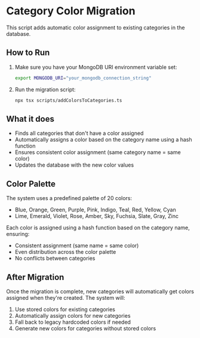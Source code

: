 # Category Color Migration

This script adds automatic color assignment to existing categories in the database.

## How to Run

1. Make sure you have your MongoDB URI environment variable set:
   ```bash
   export MONGODB_URI="your_mongodb_connection_string"
   ```

2. Run the migration script:
   ```bash
   npx tsx scripts/addColorsToCategories.ts
   ```

## What it does

- Finds all categories that don't have a color assigned
- Automatically assigns a color based on the category name using a hash function
- Ensures consistent color assignment (same category name = same color)
- Updates the database with the new color values

## Color Palette

The system uses a predefined palette of 20 colors:
- Blue, Orange, Green, Purple, Pink, Indigo, Teal, Red, Yellow, Cyan
- Lime, Emerald, Violet, Rose, Amber, Sky, Fuchsia, Slate, Gray, Zinc

Each color is assigned using a hash function based on the category name, ensuring:
- Consistent assignment (same name = same color)
- Even distribution across the color palette
- No conflicts between categories

## After Migration

Once the migration is complete, new categories will automatically get colors assigned when they're created. The system will:

1. Use stored colors for existing categories
2. Automatically assign colors for new categories
3. Fall back to legacy hardcoded colors if needed
4. Generate new colors for categories without stored colors 